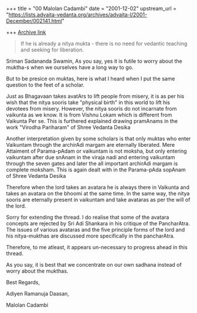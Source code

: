 +++
title = "00 Malolan Cadambi"
date = "2001-12-02"
upstream_url = "https://lists.advaita-vedanta.org/archives/advaita-l/2001-December/002141.html"

+++
[Archive link](https://lists.advaita-vedanta.org/archives/advaita-l/2001-December/002141.html)

>If he is already a nitya mukta - there is no need for vedantic teaching and
>seeking for liberation.

Sriman Sadananda Swamin, As you say, yes it is futile to worry about the
muktha-s when we ourselves have a long way to go.

But to be presice on muktas, here is what I heard when I put the same
question to the feet of a scholar.

Just as Bhagavaan takes avatArs to lift people from misery, it is as per
his wish that the nitya sooris take "physical birth" in this world to lift
his devotees from misery. However, the nitya sooris do not incarnate from
vaikunta as we know. It is from Vishnu Lokam which is different from
Vaikunta Per se. This is furthered explained drawing pramAnams in the
work "Virodha Pariharam" of Shree Vedanta Desika

Another interpretation given by some scholars is that only muktas who enter
Vaikuntam through the archirAdi margam are eternally liberated. Mere
Attaiment of Parama-pAdam or vaikuntam is not moksha, but only entering
vaikuntam after due snAnam in the viraja nadi and entering vaikuntam
through the seven gates and later the all important archirAdi margam is
complete moksham. This is again dealt with in the Parama-pAda sopAnam of
Shree Vedanta Desika

Therefore when the lord takes an avatara he is always there in Vaikunta and
takes an avatara on the bhoomi at the same time. In the same way, the nitya
sooris are eternally present in vaikuntam and take avataras as per the will
of the lord.

Sorry for extending the thread. I do realise that some of the avatara
concepts are rejected by Sri Adi Shankara in his critique of the
PancharAtra. The issues of various avataras and the five principle forms of
the lord and his nitya-mukthas are discussed more specifically in the
pancharAtra.

Therefore, to me atleast, it appears un-necessary to progress ahead in this
thread.

As you say, it is best that we concentrate on our own sadhana instead of
worry about the mukthas.

Best Regards,

Adiyen Ramanuja Daasan,

Malolan Cadambi

